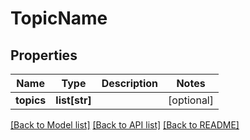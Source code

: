 # TopicName

## Properties
Name | Type | Description | Notes
------------ | ------------- | ------------- | -------------
**topics** | **list[str]** |  | [optional] 

[[Back to Model list]](../README.md#documentation-for-models) [[Back to API list]](../README.md#documentation-for-api-endpoints) [[Back to README]](../README.md)


